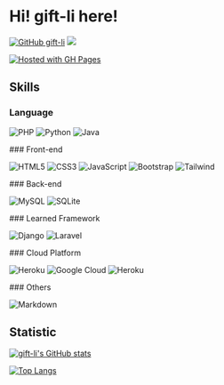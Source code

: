 # Hi! gift-li here!

[![GitHub gift-li](https://img.shields.io/github/followers/gift-li.svg?style=social&label=Follow&maxAge=2592000)](https://github.com/gift-li)
![](https://komarev.com/ghpvc/?username=gift-li)

[![Hosted with GH Pages](https://img.shields.io/badge/Hosted_with-GitHub_Pages-blue?logo=github&logoColor=white)](https://https://gift-li.github.io/ "Go to GitHub Pages homepage")

## Skills
### Language
<p>
  <img alt="PHP" src="https://img.shields.io/badge/PHP-777BB4?style=for-the-badge&logo=php&logoColor=white">
  <img alt="Python" src="https://img.shields.io/badge/Python-14354C?style=for-the-badge&logo=python&logoColor=white">
  <img alt="Java" src="https://img.shields.io/badge/Java-ED8B00?style=for-the-badge&logo=java&logoColor=white">
</p>
### Front-end
<p>
  <img alt="HTML5" src="https://img.shields.io/badge/HTML5-E34F26?style=for-the-badge&logo=html5&logoColor=white">
  <img alt="CSS3" src="https://img.shields.io/badge/CSS3-1572B6?style=for-the-badge&logo=css3&logoColor=white">
  <img alt="JavaScript" src="https://img.shields.io/badge/JavaScript-F7DF1E?style=for-the-badge&logo=javascript&logoColor=black">
  <img alt="Bootstrap" src="https://img.shields.io/badge/Bootstrap-563D7C?style=for-the-badge&logo=bootstrap&logoColor=white">
  <img alt="Tailwind" src="https://img.shields.io/badge/Tailwind_CSS-38B2AC?style=for-the-badge&logo=tailwind-css&logoColor=white">
</p>
### Back-end
<p>
  <img alt="MySQL" src="https://img.shields.io/badge/MySQL-00000F?style=for-the-badge&logo=mysql&logoColor=white">
  <img alt="SQLite" src="https://img.shields.io/badge/SQLite-07405E?style=for-the-badge&logo=sqlite&logoColor=white">
</p>
### Learned Framework
<p>
  <img alt="Django" src="https://img.shields.io/badge/Django-092E20?style=for-the-badge&logo=django&logoColor=white">
  <img alt="Laravel" src="https://img.shields.io/badge/Laravel-FF2D20?style=for-the-badge&logo=laravel&logoColor=white">
</p>
### Cloud Platform
<p>
  <img alt="Heroku" src="https://img.shields.io/badge/Heroku-430098?style=for-the-badge&logo=heroku&logoColor=white">
  <img alt="Google Cloud" src="https://img.shields.io/badge/Google_Cloud-4285F4?style=for-the-badge&logo=google-cloud&logoColor=white">
  <img alt="Heroku" src="https://img.shields.io/badge/Heroku-430098?style=for-the-badge&logo=heroku&logoColor=white">
</p>
### Others
<p>
  <img alt="Markdown" src="https://img.shields.io/badge/Markdown-000000?style=for-the-badge&logo=markdown&logoColor=white">
</p>

## Statistic

[![gift-li's GitHub stats](https://github-readme-stats.vercel.app/api?username=gift-li&show_icons=true)](https://github.com/anuraghazra/github-readme-stats)

[![Top Langs](https://github-readme-stats.vercel.app/api/top-langs/?username=gift-li&layout=compact)](https://github.com/anuraghazra/github-readme-stats)
